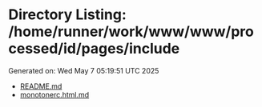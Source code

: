 # Directory Listing: /home/runner/work/www/www/processed/id/pages/include
Generated on: Wed May  7 05:19:51 UTC 2025

- [README.md](README.md)
- [monotonerc.html.md](monotonerc.html.md)
